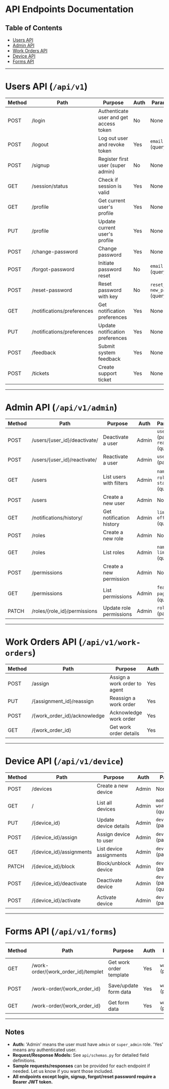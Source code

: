 # API Endpoints Documentation

## Table of Contents
- [Users API](#users-api)
- [Admin API](#admin-api)
- [Work Orders API](#work-orders-api)
- [Device API](#device-api)
- [Forms API](#forms-api)

---

# Users API (`/api/v1`)

| Method | Path | Purpose | Auth | Parameters | Request Body | Response |
|--------|------|---------|------|------------|--------------|----------|
| POST   | /login | Authenticate user and get access token | No | None | `{ "username": str, "password": str }` | `{ token, user, roles }` |
| POST   | /logout | Log out user and revoke token | Yes | `email` (query) | None | `{ message }` |
| POST   | /signup | Register first user (super admin) | No | None | `SignupRequest` | `UserResponse` |
| GET    | /session/status | Check if session is valid | Yes | None | None | `{ active, last_activity, user }` |
| GET    | /profile | Get current user's profile | Yes | None | None | `UserResponse` |
| PUT    | /profile | Update current user's profile | Yes | None | `UserUpdate` | `UserResponse` |
| POST   | /change-password | Change password | Yes | None | `{ current_password, new_password }` | `{ message }` |
| POST   | /forgot-password | Initiate password reset | No | `email` (query) | None | `{ message, reset_key, email }` |
| POST   | /reset-password | Reset password with key | No | `reset_key`, `new_password` (query) | None | `{ message }` |
| GET    | /notifications/preferences | Get notification preferences | Yes | None | None | `{ email, sms, push }` |
| PUT    | /notifications/preferences | Update notification preferences | Yes | None | `NotificationPreferencesUpdate` | `{ email_enabled, sms_enabled, push_enabled }` |
| POST   | /feedback | Submit system feedback | Yes | None | `SystemFeedbackRequest` | `SystemFeedbackResponse` |
| POST   | /tickets | Create support ticket | Yes | None | `SupportTicketCreate` | `SupportTicketResponse` |

---

# Admin API (`/api/v1/admin`)

| Method | Path | Purpose | Auth | Parameters | Request Body | Response |
|--------|------|---------|------|------------|--------------|----------|
| POST   | /users/{user_id}/deactivate/ | Deactivate a user | Admin | `user_id` (path), `reason` (query) | None | `{ message }` |
| POST   | /users/{user_id}/reactivate/ | Reactivate a user | Admin | `user_id` (path) | None | `{ message, user_id, status }` |
| GET    | /users | List users with filters | Admin | `name`, `email`, `role_name`, `status` (query) | None | `List[UserResponseWithoutPassword]` |
| POST   | /users | Create a new user | Admin | None | `UserCreate` | `UserResponse` (with password) |
| GET    | /notifications/history/ | Get notification history | Admin | `limit`, `offset` (query) | None | `{ total, notifications }` |
| POST   | /roles | Create a new role | Admin | None | `RoleCreate` | `RoleResponse` |
| GET    | /roles | List roles | Admin | `name`, `page`, `limit` (query) | None | `List[RoleResponse]` |
| POST   | /permissions | Create a new permission | Admin | None | `PermissionCreate` | `PermissionResponse` |
| GET    | /permissions | List permissions | Admin | `feature`, `page`, `limit` (query) | None | `List[PermissionResponse]` |
| PATCH  | /roles/{role_id}/permissions | Update role permissions | Admin | `role_id` (path) | `PermissionAssignment` | `List[PermissionResponse]` |

---

# Work Orders API (`/api/v1/work-orders`)

| Method | Path | Purpose | Auth | Parameters | Request Body | Response |
|--------|------|---------|------|------------|--------------|----------|
| POST   | /assign | Assign a work order to agent | Yes | None | `WorkOrderAssignmentCreate` | `WorkOrderAssignmentResponse` |
| PUT    | /{assignment_id}/reassign | Reassign a work order | Yes | `assignment_id` (path) | `WorkOrderReassignmentCreate` | `WorkOrderAssignmentResponse` |
| POST   | /{work_order_id}/acknowledge | Acknowledge work order | Yes | `work_order_id` (path) | `WorkOrderAcknowledgmentCreate` | `WorkOrderAssignmentResponse` |
| GET    | /{work_order_id} | Get work order details | Yes | `work_order_id` (path) | None | `WorkOrderDetailResponse` |

---

# Device API (`/api/v1/device`)

| Method | Path | Purpose | Auth | Parameters | Request Body | Response |
|--------|------|---------|------|------------|--------------|----------|
| POST   | /devices | Create a new device | Admin | None | `DeviceCreate` | `DeviceResponse` |
| GET    | / | List all devices | Admin | `model`, `status`, `work_center_id` (query) | None | `List[DeviceResponse]` |
| PUT    | /{device_id} | Update device details | Admin | `device_id` (path) | `DeviceUpdate` | `DeviceResponse` |
| POST   | /{device_id}/assign | Assign device to user | Admin | `device_id` (path) | `DeviceAssignmentCreate` | `DeviceAssignmentResponse` |
| GET    | /{device_id}/assignments | List device assignments | Admin | `device_id` (path) | None | `List[DeviceAssignmentResponse]` |
| PATCH  | /{device_id}/block | Block/unblock device | Admin | `device_id` (path) | `BlockDeviceRequest` | `{ device_id, new_status, message }` |
| POST   | /{device_id}/deactivate | Deactivate device | Admin | `device_id` (path), `reason` (query) | None | `{ message, pending_work_orders, available_devices }` |
| POST   | /{device_id}/activate | Activate device | Admin | `device_id` (path) | None | `{ message }` |

---

# Forms API (`/api/v1/forms`)

| Method | Path | Purpose | Auth | Parameters | Request Body | Response |
|--------|------|---------|------|------------|--------------|----------|
| GET    | /work-order/{work_order_id}/templet | Get work order template | Yes | `work_order_id` (path) | None | `WorkOrderFormResponse` |
| POST   | /work-order/{work_order_id} | Save/update form data | Yes | `work_order_id` (path) | `dict` (form data) | `WorkOrderFormResponse` |
| GET    | /work-order/{work_order_id} | Get form data | Yes | `work_order_id` (path) | None | `FormDataResponse` |

---

## Notes
- **Auth:** 'Admin' means the user must have `admin` or `super_admin` role. 'Yes' means any authenticated user.
- **Request/Response Models:** See `api/schemas.py` for detailed field definitions.
- **Sample requests/responses** can be provided for each endpoint if needed. Let us know if you want those included.
- **All endpoints except login, signup, forgot/reset password require a Bearer JWT token.** 